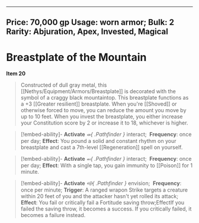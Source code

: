 
---
Price: 70,000 gp
Usage: worn armor;
Bulk: 2
Rarity: Abjuration, Apex, Invested, Magical
---

# Breastplate of the Mountain

**Item 20**

> Constructed of dull gray metal, this [[Nethys/Equipment/Armors/Breastplate]] is decorated with the symbol of a craggy black mountaintop. This breastplate functions as a +3 [[Greater resilient]] breastplate. When you're [[Shoved]] or otherwise forced to move, you can reduce the amount you move by up to 10 feet. When you invest the breastplate, you either increase your Constitution score by 2 or increase it to 18, whichever is higher.

> [!embed-ability]- **Activate**
>  *⬺{ .Pathfinder }* interact; 
>  **Frequency**: once per day;
> **Effect**: You pound a solid and constant rhythm on your breastplate and cast a 7th-level [[Regeneration]] spell on yourself.

> [!embed-ability]- **Activate**
>  *⬻{ .Pathfinder }* interact; 
>  **Frequency**: once per day;
> **Effect**: With a single tap, you gain immunity to [[Poison]] for 1 minute.

> [!embed-ability]- **Activate**
>  *⬲{ .Pathfinder }* envision; 
>  **Frequency**: once per minute;
> **Trigger**: A ranged wrapon Strike targets a creature within 20 feet of you and the attacker hasn't yet rolled its attack;
> **Effect**: You fail or critically fail a Fortitude saving throw;EffectIf you failed the saving throw, it becomes a success. If you critically failed, it becomes a failure instead.





